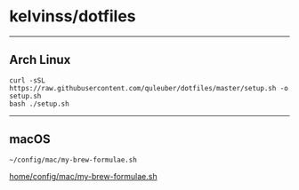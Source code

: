 # kelvinss/dotfiles

---

## Arch Linux

    curl -sSL https://raw.githubusercontent.com/quleuber/dotfiles/master/setup.sh -o setup.sh
    bash ./setup.sh

---

## macOS

```sh
~/config/mac/my-brew-formulae.sh
```

[home/config/mac/my-brew-formulae.sh](home/config/mac/my-brew-formulae.sh)
